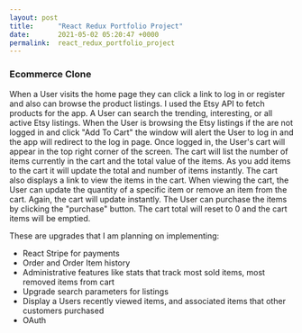 ```yaml
---
layout: post
title:      "React Redux Portfolio Project"
date:       2021-05-02 05:20:47 +0000
permalink:  react_redux_portfolio_project
---
```


### Ecommerce Clone

When a User visits the home page they can click a link to log in or register and also can browse the product listings.  I used the Etsy API to fetch products for the app. A User can search the trending, interesting, or all active Etsy listings.  When the User is browsing the Etsy listings if the are not logged in and click "Add To Cart" the window will alert the User to log in and the app will redirect to the log in page.  Once logged in, the User's cart will appear in the top right corner of the screen.  The cart will list the number of items currently in the cart and the total value of the items. As you add items to the cart it will update the total and number of items instantly.  The cart also displays a link to view the items in the cart.  When viewing the cart, the User can update the quantity of a specific item or remove an item from the cart. Again, the cart will update instantly.  The User can purchase the items by clicking the "purchase" button.  The cart total will reset to 0 and the cart items will be emptied. 

These are upgrades that I am planning on implementing:
* React Stripe for payments
* Order and Order Item history
* Administrative features like stats that track most sold items, most removed items from cart
* Upgrade search parameters for listings
* Display a Users recently viewed items, and associated items that other customers purchased
* OAuth

